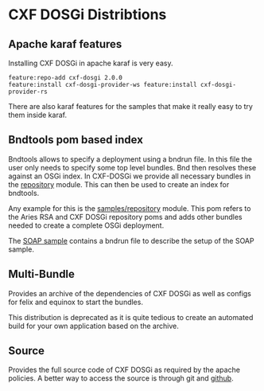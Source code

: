 # CXF DOSGi Distribtions

## Apache karaf features

Installing CXF DOSGi in apache karaf is very easy. 

```
feature:repo-add cxf-dosgi 2.0.0
feature:install cxf-dosgi-provider-ws feature:install cxf-dosgi-provider-rs
```

There are also karaf features for the samples that make it really easy to try them inside karaf.

## Bndtools pom based index

Bndtools allows to specify a deployment using a bndrun file. In this file the user only needs to specify
some top level bundles. Bnd then resolves these against an OSGi index.
In CXF-DOSGi we provide all necessary bundles in the [repository](repository) module. This can then be used to create an index for bndtools.

Any example for this is the [samples/repository](../samples/repository) module. This pom refers to the Aries RSA and CXF DOSGi repository poms and adds other bundles needed to create a complete OSGi deployment.

The [SOAP sample](../samples/soap) contains a bndrun file to describe the setup of the SOAP sample. 

## Multi-Bundle

Provides an archive of the dependencies of CXF DOSGi as well as configs for felix and equinox to start the bundles.

This distribution is deprecated as it is quite tedious to create an automated build for your own application based on the archive. 

## Source

Provides the full source code of CXF DOSGi as required by the apache policies. A better way to access the source is through git and [github](https://github.com/apache/cxf-dosgi).
